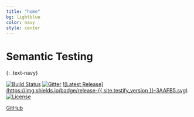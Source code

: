 ```yaml
---
title: "home"
bg: lightblue
color: navy
style: center
---
```


# Semantic Testing
{: .text-navy}

[![Build Status](https://travis-ci.org/testify-project/semantic-testing.github.io.svg?branch=develop)](https://travis-ci.org/testify-project/semantic-testing.github.io)
[![Gitter](https://img.shields.io/gitter/room/testify-project/Lobby.svg)](https://gitter.im/testify-project/Lobby)
[![Latest Release](https://img.shields.io/badge/release-{{ site.testify_version }}-3AAFB5.svg)](https://github.com/testify-project/semantic-testing.github.io/releases/latest)
[![License](https://img.shields.io/badge/license-Apache%20License%202-lightgrey.svg)](https://github.com/testify-project/semantic-testing.github.io/blob/develop/LICENSE)

<span id="forkongithub">
  <a href="{{ site.source_link }}" class="bg-orange">
    GitHub
  </a>
</span>
